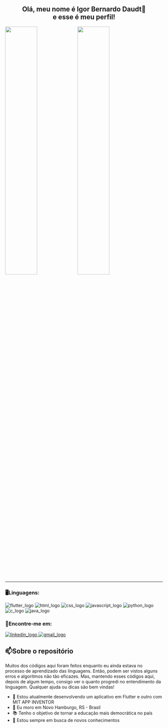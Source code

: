 <h2 align=center>
Olá, meu nome é Igor Bernardo Daudt👋</br>
e esse é meu perfil!
</h2>

<div height="200px">
  <img width="45%" src="https://github-readme-stats.vercel.app/api?username=Igor-Daudt&show_icons=true&theme=dracula">
  <img width="45%" src="https://github-readme-stats.vercel.app/api/top-langs/?username=Igor-Daudt&layout=compact">
</div>

---

<div>
  <h3 width="100%">
    🖥️Linguagens:
  </h3>
  <img src="https://img.shields.io/badge/Flutter-f3f3f0?style=for-the-badge&amp;logo=flutter&amp;logoColor=5bc2f0" alt="flutter_logo">
  <img src="https://img.shields.io/badge/HTML5-E34F26?style=for-the-badge&amp;logo=html5&amp;logoColor=white" alt="html_logo">
  <img src="https://img.shields.io/badge/CSS3-1572B6?style=for-the-badge&amp;logo=css3&amp;logoColor=white" alt="css_logo">
  <img src="https://img.shields.io/badge/JavaScript-323330?style=for-the-badge&amp;logo=javascript&amp;logoColor=F7DF1E" alt="javascript_logo">
  <img src="https://img.shields.io/badge/Python-0D0627?style=for-the-badge&amp;logo=python&amp;logoColor=61dafb" alt="python_logo">
  <img src="https://img.shields.io/badge/C/C++-d26383?style=for-the-badge&amp;logo=c%2B%2B&amp;logoColor=FFFFFF" alt="c_logo">
  <img src="https://img.shields.io/badge/Java-f89917?style=for-the-badge&amp;logo=Java&amp;logoColor=FFFFFF" alt="java_logo">
</div>

<div>
  <h3>
    📩Encontre-me em:
  </h3>
  <a href="https://www.linkedin.com/in/igor-bernardo-daudt">
    <img src="https://img.shields.io/badge/LinkedIn-0077B5?style=for-the-badge&logo=linkedin&logoColor=white" alt="linkedin_logo">
  </a>
  <a href="mailto:igordaudt1@gmail.com">
    <img src="https://img.shields.io/badge/Gmail-D14836?style=for-the-badge&logo=gmail&logoColor=white" alt="gmail_logo">
  </a>
</div>
<div>
  <h2> 📫Sobre o repositório</h2>
  <p> Muitos dos códigos aqui foram feitos enquanto eu ainda estava no processo de aprendizado das linguagens. Então, podem ser vistos alguns erros e algoritmos não tão eficazes. Mas, mantendo esses códigos aqui, depois de algum tempo, consigo ver o quanto progredi no entendimento da linguagem. Qualquer ajuda ou dicas são bem vindas! </p>
</div>

- 🔭 Estou atualmente desenvolvendo um aplicativo em Flutter e outro com MIT APP INVENTOR
- 📌 Eu moro em Novo Hamburgo, RS - Brasil
- 📚 Tenho o objetivo de tornar a educação mais democrática no país
- 🌱 Estou sempre em busca de novos conhecimentos 
